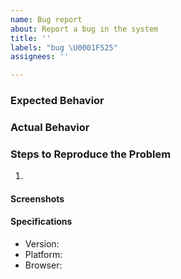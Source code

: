 ```yaml
---
name: Bug report
about: Report a bug in the system
title: ''
labels: "bug \U0001F525"
assignees: ''

---
```


### Expected Behavior


### Actual Behavior


### Steps to Reproduce the Problem

  1.

#### Screenshots

#### Specifications

  - Version:
  - Platform:
  - Browser:
